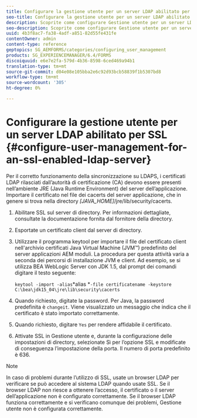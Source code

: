 ```yaml
---
title: Configurare la gestione utente per un server LDAP abilitato per SSL
seo-title: Configurare la gestione utente per un server LDAP abilitato per SSL
description: Scoprite come configurare Gestione utente per un server LDAP abilitato per SSL per consentire il corretto funzionamento della sincronizzazione su LDAPS.
seo-description: Scoprite come configurare Gestione utente per un server LDAP abilitato per SSL per consentire il corretto funzionamento della sincronizzazione su LDAPS.
uuid: 4b3f8ac7-fa38-4adf-a851-82d55fe431fe
contentOwner: admin
content-type: reference
geptopics: SG_AEMFORMS/categories/configuring_user_management
products: SG_EXPERIENCEMANAGER/6.4/FORMS
discoiquuid: e6e7e2fa-579d-4b36-8598-6ced469a94b1
translation-type: tm+mt
source-git-commit: d04e08e105bba2e6c92d93bcb58839f1b5307bd8
workflow-type: tm+mt
source-wordcount: '305'
ht-degree: 0%

---
```



# Configurare la gestione utente per un server LDAP abilitato per SSL {#configure-user-management-for-an-ssl-enabled-ldap-server}

Per il corretto funzionamento della sincronizzazione su LDAPS, i certificati LDAP rilasciati dall’autorità di certificazione (CA) devono essere presenti nell’ambiente JRE (Java Runtime Environment) del server dell’applicazione. Importare il certificato nel file dei cacerts del server applicazione, che in genere si trova nella directory *[JAVA_HOME]*/jre/lib/security/cacerts.

1. Abilitare SSL sul server di directory. Per informazioni dettagliate, consultate la documentazione fornita dal fornitore della directory.
1. Esportate un certificato client dal server di directory.
1. Utilizzare il programma keytool per importare il file del certificato client nell&#39;archivio certificati Java Virtual Machine (JVM™) predefinito del server applicazioni AEM moduli. La procedura per questa attività varia a seconda dei percorsi di installazione JVM e client. Ad esempio, se si utilizza BEA WebLogic Server con JDK 1.5, dal prompt dei comandi digitare il testo seguente:

   `keytool -import -alias`*alias *`-file certificatename -keystore C:\bea\jdk15_04\jre\lib\security\cacerts`

1. Quando richiesto, digitate la password. Per Java, la password predefinita è `changeit`. Viene visualizzato un messaggio che indica che il certificato è stato importato correttamente.
1. Quando richiesto, digitare `Yes` per rendere affidabile il certificato.
1. Attivate SSL in Gestione utente e, durante la configurazione delle impostazioni di directory, selezionate Sì per l’opzione SSL e modificate di conseguenza l’impostazione della porta. Il numero di porta predefinito è 636.

>[!NOTE]
>
>In caso di problemi durante l’utilizzo di SSL, usate un browser LDAP per verificare se può accedere al sistema LDAP quando usate SSL. Se il browser LDAP non riesce a ottenere l’accesso, il certificato o il server dell’applicazione non è configurato correttamente. Se il browser LDAP funziona correttamente e si verificano comunque dei problemi, Gestione utente non è configurata correttamente.

